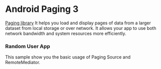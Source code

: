 # Android Paging 3
[Paging library](https://developer.android.com/topic/libraries/architecture/paging/v3-overview) It helps you load and display pages of data from a larger dataset from local storage or over network. It allows your app to use both network bandwidth and system resources more efficiently. 

### Random User App
This sample show you the basic usage of Paging Source and RemoteMediator.


